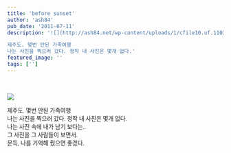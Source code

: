 ```yaml
---
title: 'before sunset'
author: 'ash84'
pub_date: '2011-07-11'
description: '![](http://ash84.net/wp-content/uploads/1/cfile10.uf.1103FB434E1B09430FD5B5.JPG)

제주도. 몇번 안된 가족여행
나는 사진을 찍으러 갔다. 정작 내 사진은 몇개 없다.'
featured_image: ''
tags: ['']
---
```



 

![](http://ash84.net/wp-content/uploads/1/cfile10.uf.1103FB434E1B09430FD5B5.JPG)

<span style="font-size: 10pt; "><span style="font-family: Dotum; ">제주도. 몇번 안된 가족여행</span></span>  
<span style="font-size: 10pt; "><span style="font-family: Dotum; ">나는 사진을 찍으러 갔다. 정작 내 사진은 몇개 없다. </span></span>  
<span style="font-size: 10pt; "><span style="font-family: Dotum; ">나는 사진 속에 내가 남기 보다는.. </span></span>  
<span style="font-size: 10pt; "><span style="font-family: Dotum; ">그 사진을 그 사람들이 보면서. </span></span>  
<span style="font-size: 10pt; "><span style="font-family: Dotum; ">문득, 나를 기억해 줬으면 좋겠다. </span></span>

 




